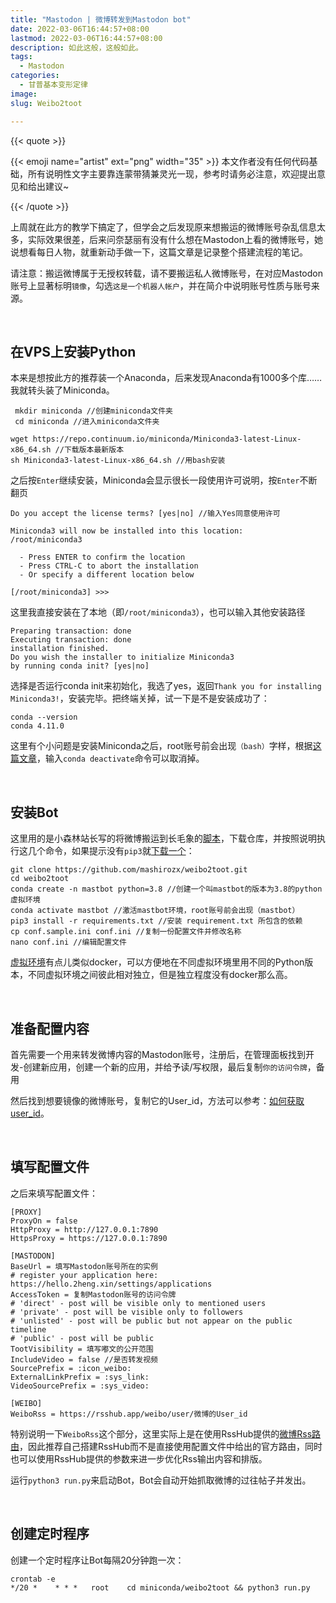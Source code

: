 ```yaml
---
title: "Mastodon | 微博转发到Mastodon bot"
date: 2022-03-06T16:44:57+08:00
lastmod: 2022-03-06T16:44:57+08:00
description: 如此这般，这般如此。
tags:
  - Mastodon
categories:
  - 甘普基本变形定律
image: 
slug: Weibo2toot

---
```

{{< quote >}}

{{< emoji name="artist" ext="png" width="35" >}} 本文作者没有任何代码基础，所有说明性文字主要靠连蒙带猜兼灵光一现，参考时请务必注意，欢迎提出意见和给出建议~

{{< /quote >}}

上周就在此方的教学下搞定了，但学会之后发现原来想搬运的微博账号杂乱信息太多，实际效果很差，后来问奈瑟丽有没有什么想在Mastodon上看的微博账号，她说想看每日人物，就重新动手做一下，这篇文章是记录整个搭建流程的笔记。

请注意：搬运微博属于无授权转载，请不要搬运私人微博账号，在对应Mastodon账号上显著标明`镜像`，勾选`这是一个机器人帐户`，并在简介中说明账号性质与账号来源。

<br>

## 在VPS上安装Python

本来是想按此方的推荐装一个Anaconda，后来发现Anaconda有1000多个库……我就转头装了Miniconda。

```
 mkdir miniconda //创建miniconda文件夹
 cd miniconda //进入miniconda文件夹
```

```
wget https://repo.continuum.io/miniconda/Miniconda3-latest-Linux-x86_64.sh //下载版本最新版本
sh Miniconda3-latest-Linux-x86_64.sh //用bash安装
```

之后按`Enter`继续安装，Miniconda会显示很长一段使用许可说明，按`Enter`不断翻页

```
Do you accept the license terms? [yes|no] //输入Yes同意使用许可
```

```
Miniconda3 will now be installed into this location:
/root/miniconda3

  - Press ENTER to confirm the location
  - Press CTRL-C to abort the installation
  - Or specify a different location below

[/root/miniconda3] >>> 
```

这里我直接安装在了本地（即`/root/miniconda3`），也可以输入其他安装路径

```
Preparing transaction: done
Executing transaction: done
installation finished.
Do you wish the installer to initialize Miniconda3
by running conda init? [yes|no]
```

选择是否运行conda init来初始化，我选了yes，返回`Thank you for installing Miniconda3!`，安装完毕。把终端关掉，试一下是不是安装成功了：

```
conda --version
conda 4.11.0
```

这里有个小问题是安装Miniconda之后，root账号前会出现`（bash）`字样，根据[这篇文章](https://www.cnblogs.com/devilmaycry812839668/p/10349602.html)，输入`conda deactivate`命令可以取消掉。

<br>

## 安装Bot

这里用的是小森林站长写的将微博搬运到长毛象的[脚本](https://github.com/mashirozx/weibo2toot)，下载仓库，并按照说明执行这几个命令，如果提示没有`pip3`就[下载一个](https://www.runoob.com/w3cnote/python-pip-install-usage.html)：

```
git clone https://github.com/mashirozx/weibo2toot.git
cd weibo2toot
conda create -n mastbot python=3.8 //创建一个叫mastbot的版本为3.8的python虚拟环境
conda activate mastbot //激活mastbot环境，root账号前会出现（mastbot）
pip3 install -r requirements.txt //安装 requirement.txt 所包含的依赖
cp conf.sample.ini conf.ini //复制一份配置文件并修改名称
nano conf.ini //编辑配置文件
```

[虚拟环境](https://docs.python.org/zh-cn/3/library/venv.html)有点儿类似docker，可以方便地在不同虚拟环境里用不同的Python版本，不同虚拟环境之间彼此相对独立，但是独立程度没有docker那么高。

<br>

## 准备配置内容

首先需要一个用来转发微博内容的Mastodon账号，注册后，在管理面板找到开发-创建新应用，创建一个新的应用，并给予读/写权限，最后复制`你的访问令牌`，备用

然后找到想要镜像的微博账号，复制它的User_id，方法可以参考：[如何获取user_id](https://github.com/dataabc/weibo-crawler#%E5%A6%82%E4%BD%95%E8%8E%B7%E5%8F%96user_id)。

<br>

## 填写配置文件

之后来填写配置文件：

```
[PROXY]
ProxyOn = false
HttpProxy = http://127.0.0.1:7890
HttpsProxy = https://127.0.0.1:7890

[MASTODON]
BaseUrl = 填写Mastodon账号所在的实例
# register your application here: https://hello.2heng.xin/settings/applications
AccessToken = 复制Mastodon账号的访问令牌
# 'direct' - post will be visible only to mentioned users 
# 'private' - post will be visible only to followers 
# 'unlisted' - post will be public but not appear on the public timeline 
# 'public' - post will be public
TootVisibility = 填写嘟文的公开范围
IncludeVideo = false //是否转发视频
SourcePrefix = :icon_weibo:
ExternalLinkPrefix = :sys_link:
VideoSourcePrefix = :sys_video:

[WEIBO]
WeiboRss = https://rsshub.app/weibo/user/微博的User_id
```

特别说明一下`WeiboRss`这个部分，这里实际上是在使用RssHub提供的[微博Rss路由](https://docs.rsshub.app/social-media.html#wei-bo)，因此推荐自己搭建RssHub而不是直接使用配置文件中给出的官方路由，同时也可以使用RssHub提供的参数来进一步优化Rss输出内容和排版。

运行`python3 run.py`来启动Bot，Bot会自动开始抓取微博的过往帖子并发出。

<br>

## 创建定时程序

创建一个定时程序让Bot每隔20分钟跑一次：

```
crontab -e
*/20 *    * * *   root    cd miniconda/weibo2toot && python3 run.py
```

<br>
